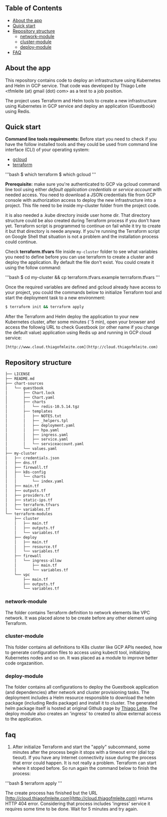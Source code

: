 ## Table of Contents
* [About the app](#about-the-app)
* [Quick start](#quick-start)
* [Repository structure](#repository-structure)
   * [network-module](#network-module)
   * [cluster-module](#cluster-module)
   * [deploy-module](#deploy-module)
* [FAQ](#faq)

## About the app

This repository contains code to deploy an infrastructure using Kubernetes and Helm in GCP service. That code was developed by Thiago Leite <tfmleite (at) gmail (dot) com> as a test to a job position.

The project uses Terraform and Helm tools to create a new infrastructure using Kubernetes in GCP service and deploy an application (Guestbook) using Redis.

## Quick start
**Command line tools requirements:** Before start you need to check if you have the follow installed tools and they could be used from command line interface (CLI) of your operating system: 
 * [gcloud](https://cloud.google.com/sdk/gcloud/)
 * [terraform](https://www.terraform.io)

'''bash
$ which terraform
$ which gcloud
'''

**Prerequisite:** make sure you're authenticated to GCP via gcloud command line tool using either _default application credentials_ or _service account_ with needed access. You need to download a JSON credentials file from GCP console with authorization access to deploy the new infrastructure into a project. This file need to be inside my-cluster folder from the project code. 

it is also needed a .kube directory inside user home dir. That directory structure could be also created during Terraform process if you don't have yet. Terraform script is programmed to continue on fail while it try to create it but that directory is neede anyway. If you're running the Terraform script on Google Shell that situation is not a problem and the installation process could continue.

Check **terraform.tfvars** file inside `my-cluster` folder to see what variables you need to define before you can use terraform to create a cluster and deploy the application. By default the file don't exist. You could create it using the follow command:

'''bash
$ cd my-cluster && cp terraform.tfvars.example terrraform.tfvars
'''

Once the required variables are defined and gcloud already have access to your project, you could the commands below to initialize Terraform tool and start the deployment task to a new environment: 

```bash
$ terraform init && terraform apply
```

After the Terraform and Helm deploy the application to your new Kubernetes cluster, after some minutes (˜5 min), open your browser and access the followig URL to check Guestbook (or other name if you change the default value) application using Redis up and running in GCP cloud service:

```
[http://www.cloud.thiagofmleite.com](http://cloud.thiagofmleite.com)
```

## Repository structure
```bash
├── LICENSE
├── README.md
├── chart-sources
│   └── guestbook
│       ├── Chart.lock
│       ├── Chart.yaml
│       ├── charts
│       │   └── redis-10.5.14.tgz
│       ├── templates
│       │   ├── NOTES.txt
│       │   ├── _helpers.tpl
│       │   ├── deployment.yaml
│       │   ├── hpa.yaml
│       │   ├── ingress.yaml
│       │   ├── service.yaml
│       │   └── serviceaccount.yaml
│       └── values.yaml
├── my-cluster
│   ├── credentials.json
│   ├── dns.tf
│   ├── firewall.tf
│   ├── k8s-config
│   │   └── charts
│   │       └── index.yaml
│   ├── main.tf
│   ├── outputs.tf
│   ├── providers.tf
│   ├── static-ips.tf
│   ├── terraform.tfvars
│   └── variables.tf
└── terraform-modules
    ├── cluster
    │   ├── main.tf
    │   ├── outputs.tf
    │   └── variables.tf
    ├── deploy
    │   ├── main.tf
    │   ├── resource.tf
    │   └── variables.tf
    ├── firewall
    │   └── ingress-allow
    │       ├── main.tf
    │       └── variables.tf
    └── vpc
        ├── main.tf
        ├── outputs.tf
        └── variables.tf

```

### network-module
The folder contains Terraform definition to network elements like VPC network. It was placed alone to be create before any other element using Terraform. 

### cluster-module
This folder contains all definitions to K8s cluster like GCP APIs needed, how to generate configuration files to access using kubectl tool, initializing Kubernetes nodes and so on. It was placed as a module to improve better code orgazanition.

### deploy-module
The folder contains all configurations to deploy the Guestbook application (and dependencies) after network and cluster provisioning tasks. The deployment includes a Helm resource responsible to download the helm package (including Redis package) and install it to cluster. The generated helm package itself is hosted at original Github page by [Thiago Leite](https://github.com/thigu/job-test/tree/main/my-cluster/k8s-config/charts). The deploy module also creates an 'ingress' to created to allow external access to the application.

## faq
1. After initialize Terraform and start the "apply" subcommand, some minutes after the process begin it stops with a timeout error (dial tcp tieout). If you have any Internet connectivity issue during the process that error could happen. It is not really a problem. Terraform can start where it stoped before. So run again the command below to finish the process:

'''bash
$ terraform apply
'''

The create process has finished but the URL [http://cloud.thiagofmleite.com](http://cloud.thiagofmleite.com) returns HTTP 404 error. Considering that process includes 'ingress' service it requires some time to be done. Wait for 5 minutes and try again.
